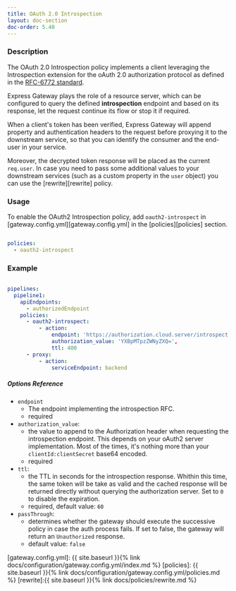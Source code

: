 ```yaml
---
title: OAuth 2.0 Introspection
layout: doc-section
doc-order: 5.40
---
```


### Description

The OAuth 2.0 Introspection policy implements a client leveraging the Introspection extension for the oAuth 2.0
authorization protocol as defined in the [RFC-6772 standard][rfc-6772-standard].

Express Gateway plays the role of a resource server, which can be configured to query the defined **introspection**
endpoint and based on its response, let the request continue its flow or stop it if required.

When a client's token has been verified, Express Gateway will append property and authentication headers to
the request before proxying it to the downstream service, so that you can identify the consumer and the end-user in
your service.

Moreover, the decrypted token response will be placed as the current `req.user`. In case you need to pass some additional
values to your downstream services (such as a custom property in the `user` object) you can use the [rewrite][rewrite] policy.

### Usage

To enable the OAuth2 Introspection policy, add `oauth2-introspect` in [gateway.config.yml][gateway.config.yml] in the
[policies][policies] section.

```yaml

policies:
  - oauth2-introspect
```

### Example

```yaml

pipelines:
  pipeline1:
    apiEndpoints:
      - authorizedEndpoint
    policies:
      - oauth2-introspect:
          - action:
              endpoint: 'https://authorization.cloud.server/introspect'
              authorization_value: 'YXBpMTpzZWNyZXQ=',
              ttl: 400
      - proxy:
          - action:
              serviceEndpoint: backend
```

##### Options Reference

* `endpoint`
  - The endpoint implementing the introspection RFC.
  - required
* `authorization_value`:
  - the value to append to the Authorization header when requesting the introspection endpoint. This depends on your oAuth2
    server implementation. Most of the times, it's nothing more than your `clientId:clientSecret` base64 encoded.
  - required
* `ttl`:
  - the TTL in seconds for the introspection response. Whithin this time, the same token will be take as valid and the
    cached response will be returned directly without querying the authorization server. Set to `0` to disable the expiration.
  - required, default value: `60`
* `passThrough`:
  - determines whether the gateway should execute the successive policy in case the auth process fails. If set to false,
    the gateway will return an `Unauthorized` response.
  - default value: `false`

[rfc-6772-standard]: https://tools.ietf.org/html/rfc7662
[gateway.config.yml]: {{ site.baseurl }}{% link docs/configuration/gateway.config.yml/index.md %}
[policies]: {{ site.baseurl }}{% link docs/configuration/gateway.config.yml/policies.md %}
[rewrite]:{{ site.baseurl }}{% link docs/policies/rewrite.md %}
